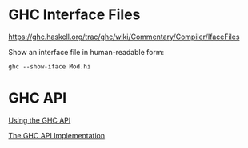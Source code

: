 # GHC Interface Files

https://ghc.haskell.org/trac/ghc/wiki/Commentary/Compiler/IfaceFiles

Show an interface file in human-readable form:

    ghc --show-iface Mod.hi

# GHC API

[Using the GHC API](https://wiki.haskell.org/GHC/As_a_library)

[The GHC API Implementation](https://ghc.haskell.org/trac/ghc/wiki/Commentary/Compiler/API)
